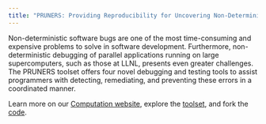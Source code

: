 ```yaml
---
title: "PRUNERS: Providing Reproducibility for Uncovering Non-Deterministic Errors"
---
```


Non-deterministic software bugs are one of the most time-consuming and expensive problems to solve in software development. Furthermore, non-deterministic debugging of parallel applications running on large supercomputers, such as those at LLNL, presents even greater challenges. The PRUNERS toolset offers four novel debugging and testing tools to assist programmers with detecting, remediating, and preventing these errors in a coordinated manner.

Learn more on our [Computation website](https://computation.llnl.gov/projects/pruners), explore the [toolset](https://pruners.github.io/), and fork the [code](https://github.com/PRUNERS).
